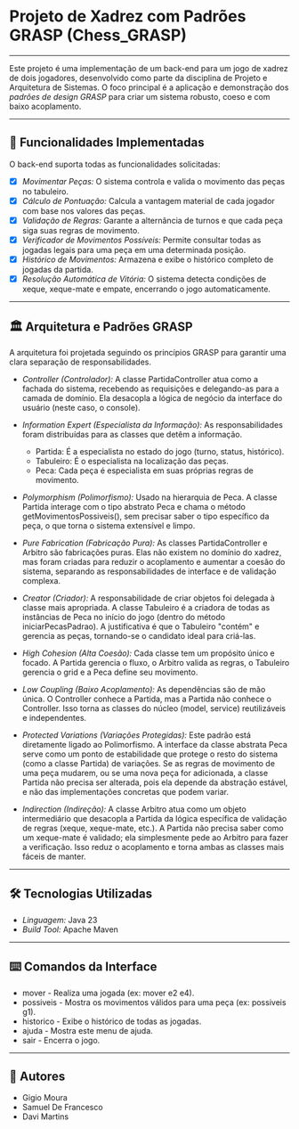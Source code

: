 # Projeto de Xadrez com Padrões GRASP (Chess_GRASP)
---

Este projeto é uma implementação de um back-end para um jogo de xadrez de dois jogadores, desenvolvido como parte da disciplina de Projeto e Arquitetura de Sistemas. O foco principal é a aplicação e demonstração dos *padrões de design GRASP* para criar um sistema robusto, coeso e com baixo acoplamento.

---

## 🚀 Funcionalidades Implementadas

O back-end suporta todas as funcionalidades solicitadas:

- [x] *Movimentar Peças:* O sistema controla e valida o movimento das peças no tabuleiro.
- [x] *Cálculo de Pontuação:* Calcula a vantagem material de cada jogador com base nos valores das peças.
- [x] *Validação de Regras:* Garante a alternância de turnos e que cada peça siga suas regras de movimento.
- [x] *Verificador de Movimentos Possíveis:* Permite consultar todas as jogadas legais para uma peça em uma determinada posição.
- [x] *Histórico de Movimentos:* Armazena e exibe o histórico completo de jogadas da partida.
- [x] *Resolução Automática de Vitória:* O sistema detecta condições de xeque, xeque-mate e empate, encerrando o jogo automaticamente.

---

## 🏛️ Arquitetura e Padrões GRASP

A arquitetura foi projetada seguindo os princípios GRASP para garantir uma clara separação de responsabilidades.

* *Controller (Controlador):* A classe PartidaController atua como a fachada do sistema, recebendo as requisições e delegando-as para a camada de domínio. Ela desacopla a lógica de negócio da interface do usuário (neste caso, o console).

* *Information Expert (Especialista da Informação):* As responsabilidades foram distribuídas para as classes que detêm a informação.
    * Partida: É a especialista no estado do jogo (turno, status, histórico).
    * Tabuleiro: É o especialista na localização das peças.
    * Peca: Cada peça é especialista em suas próprias regras de movimento.

* *Polymorphism (Polimorfismo):* Usado na hierarquia de Peca. A classe Partida interage com o tipo abstrato Peca e chama o método getMovimentosPossiveis(), sem precisar saber o tipo específico da peça, o que torna o sistema extensível e limpo.

* *Pure Fabrication (Fabricação Pura):* As classes PartidaController e Arbitro são fabricações puras. Elas não existem no domínio do xadrez, mas foram criadas para reduzir o acoplamento e aumentar a coesão do sistema, separando as responsabilidades de interface e de validação complexa.

* *Creator (Criador):* A responsabilidade de criar objetos foi delegada à classe mais apropriada. A classe Tabuleiro é a criadora de todas as instâncias de Peca no início do jogo (dentro do método iniciarPecasPadrao). A justificativa é que o Tabuleiro "contém" e gerencia as peças, tornando-se o candidato ideal para criá-las.

* *High Cohesion (Alta Coesão):* Cada classe tem um propósito único e focado. A Partida gerencia o fluxo, o Arbitro valida as regras, o Tabuleiro gerencia o grid e a Peca define seu movimento.

* *Low Coupling (Baixo Acoplamento):* As dependências são de mão única. O Controller conhece a Partida, mas a Partida não conhece o Controller. Isso torna as classes do núcleo (model, service) reutilizáveis e independentes.

* *Protected Variations (Variações Protegidas):* Este padrão está diretamente ligado ao Polimorfismo. A interface da classe abstrata Peca serve como um ponto de estabilidade que protege o resto do sistema (como a classe Partida) de variações. Se as regras de movimento de uma peça mudarem, ou se uma nova peça for adicionada, a classe Partida não precisa ser alterada, pois ela depende da abstração estável, e não das implementações concretas que podem variar.

* *Indirection (Indireção):* A classe Arbitro atua como um objeto intermediário que desacopla a Partida da lógica específica de validação de regras (xeque, xeque-mate, etc.). A Partida não precisa saber como um xeque-mate é validado; ela simplesmente pede ao Arbitro para fazer a verificação. Isso reduz o acoplamento e torna ambas as classes mais fáceis de manter.

---

## 🛠️ Tecnologias Utilizadas

* *Linguagem:* Java 23
* *Build Tool:* Apache Maven

---

## ⌨️ Comandos da Interface

* mover <origem> <destino> - Realiza uma jogada (ex: mover e2 e4).
* possiveis <posicao> - Mostra os movimentos válidos para uma peça (ex: possiveis g1).
* historico - Exibe o histórico de todas as jogadas.
* ajuda - Mostra este menu de ajuda.
* sair - Encerra o jogo.

---

## 👥 Autores

* Gigio Moura
* Samuel De Francesco 
* Davi Martins
